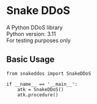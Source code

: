 # Snake DDoS
A Python DDoS library\
Python version: 3.11\
For testing purposes only


## Basic Usage

```
from snakeddos import SnakeDDoS

if __name__ == '__main__':
    atk = SnakeDDoS()
    atk.procedure()

```